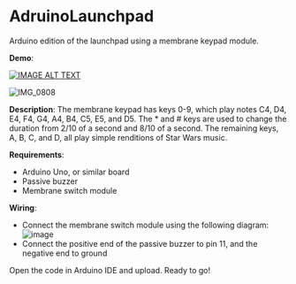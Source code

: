 # AdruinoLaunchpad
Arduino edition of the launchpad using a membrane keypad module.

**Demo**:

[![IMAGE ALT TEXT](http://img.youtube.com/vi/zgyXCxDwNDc/0.jpg)](http://www.youtube.com/watch?v=zgyXCxDwNDc "Arduino Launchpad Demo")


![IMG_0808](https://github.com/user-attachments/assets/05872822-d338-405d-bc87-b1945af7fb40)




**Description**: The membrane keypad has keys 0-9, which play notes C4, D4, E4, F4, G4, A4, B4, C5, E5, and D5. The * and # keys are used to change the duration from 2/10 of a second and 8/10 of a second. The remaining keys, A, B, C, and D, all play simple renditions of Star Wars music.

**Requirements**: 
- Arduino Uno, or similar board
- Passive buzzer
- Membrane switch module

**Wiring**:
- Connect the membrane switch module using the following diagram:
![image](https://github.com/user-attachments/assets/f73ec139-add7-4541-a254-f49b87d4e8ab)
- Connect the positive end of the passive buzzer to pin 11, and the negative end to ground

Open the code in Arduino IDE and upload.
Ready to go!

